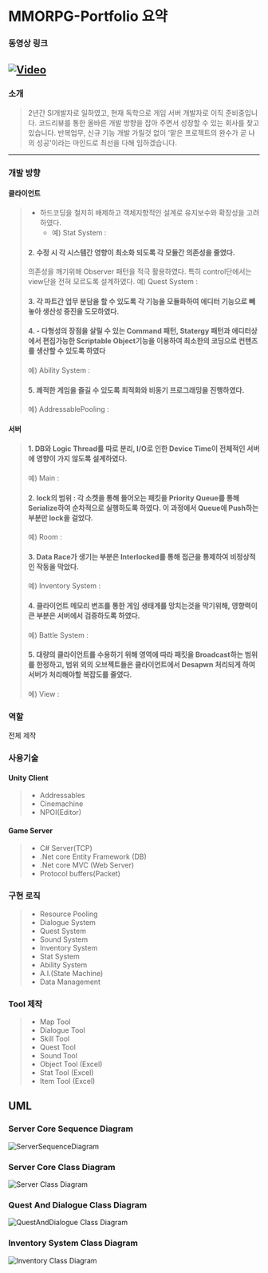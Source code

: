 # MMORPG-Portfolio 요약

### 동영상 링크
[![Video](https://img.youtube.com/vi/D5QFlw5yei8/0.jpg)](https://youtu.be/D5QFlw5yei8)
------------------
### 소개
> 2년간 SI개발자로 일하였고, 현재 독학으로 게임 서버 개발자로 이직 준비중입니다.
> 코드리뷰를 통한 올바른 개발 방향을 잡아 주면서 성장할 수 있는 회사를 찾고 있습니다.
> 반복업무, 신규 기능 개발 가릴것 없이 '맡은 프로젝트의 완수가 곧 나의 성공'이라는 마인드로 최선을 다해 임하겠습니다.
-------------------
### 개발 방향
#### 클라이언트
> - 하드코딩을 철저히 배제하고 객체지향적인 설계로 유지보수와 확장성을 고려하였다.
>   - 예) Stat System : 
> #### 2. 수정 시 각 시스템간 영향이 최소화 되도록 각 모듈간 의존성을 줄였다.
> 의존성을 깨기위해 Observer 패턴을 적극 활용하였다. 특히 control단에서는 view단을 전혀 모르도록 설계하였다.
> 예) Quest System : 
> #### 3. 각 파트간 업무 분담을 할 수 있도록 각 기능을 모듈화하여 에디터 기능으로 빼놓아 생산성 증진을 도모하였다.
>
> #### 4. - 다형성의 장점을 살릴 수 있는 Command 패턴, Statergy 패턴과 에디터상에서 편집가능한 Scriptable Object기능을 이용하여 최소한의 코딩으로 컨텐츠를 생산할 수 있도록 하였다
> 예) Ability System : 
> #### 5. 쾌적한 게임을 즐길 수 있도록 최적화와 비동기 프로그래밍을 진행하였다.
> 예) AddressablePooling : 
#### 서버
> #### 1. DB와 Logic Thread를 따로 분리, I/O로 인한 Device Time이 전체적인 서버에 영향이 가지 않도록 설계하였다.
> 예) Main : 
> #### 2. lock의 범위 : 각 소켓을 통해 들어오는 패킷을 Priority Queue를 통해 Serialize하여 순차적으로 실행하도록 하였다. 이 과정에서 Queue에 Push하는 부분만 lock을 걸었다.
> 예) Room :
> #### 3. Data Race가 생기는 부분은 Interlocked를 통해 접근을 통제하여 비정상적인 작동을 막았다.
> 예) Inventory System :
> #### 4. 클라이언트 메모리 변조를 통한 게임 생태계를 망치는것을 막기위해, 영향력이 큰 부분은 서버에서 검증하도록 하였다.
> 예) Battle System :
> #### 5. 대량의 클라이언트를 수용하기 위해 영역에 따라 패킷을 Broadcast하는 범위를 한정하고, 범위 외의 오브젝트들은 클라이언트에서 Desapwn 처리되게 하여 서버가 처리해야할 복잡도를 줄였다.
> 예) View :

### 역할
전체 제작

### 사용기술
#### Unity Client
> + Addressables
> + Cinemachine
> + NPOI(Editor)

#### Game Server
> + C# Server(TCP)
> + .Net core Entity Framework (DB)
> + .Net core MVC (Web Server)
> + Protocol buffers(Packet)

### 구현 로직
> + Resource Pooling
> + Dialogue System
> + Quest System
> + Sound System
> + Inventory System
> + Stat System
> + Ability System
> + A.I.(State Machine)
> + Data Management

### Tool 제작
> + Map Tool
> + Dialogue Tool
> + Skill Tool
> + Quest Tool
> + Sound Tool
> + Object Tool (Excel)
> + Stat Tool (Excel)
> + Item Tool (Excel)

## UML
### Server Core Sequence Diagram
![ServerSequenceDiagram](https://user-images.githubusercontent.com/95978503/168649220-39a18236-662c-46fe-9e9e-973d82ebbe9a.jpg)
### Server Core Class Diagram
![Server Class Diagram](https://user-images.githubusercontent.com/95978503/168650628-7d8d1d75-687b-4b56-82aa-a935ec7dfe0e.jpg)
### Quest And Dialogue Class Diagram
![QuestAndDialogue Class Diagram](https://user-images.githubusercontent.com/95978503/168651421-27d62714-262c-4d95-86d0-c5693a6cdd05.jpg)
### Inventory System Class Diagram
![Inventory Class Diagram](https://user-images.githubusercontent.com/95978503/168651645-86eb172f-59bd-466a-b4ff-f71f05560f20.jpg)
